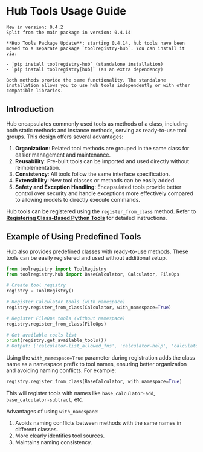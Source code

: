 # Hub Tools Usage Guide

```{note}
New in version: 0.4.2
Split from the main package in version: 0.4.14
```

```{important}
**Hub Tools Package Update**: starting 0.4.14, hub tools have been moved to a separate package `toolregistry-hub`. You can install it via:

- `pip install toolregistry-hub` (standalone installation)
- `pip install toolregistry[hub]` (as an extra dependency)

Both methods provide the same functionality. The standalone installation allows you to use hub tools independently or with other compatible libraries.
```

## Introduction

Hub encapsulates commonly used tools as methods of a class, including both static methods and instance methods, serving as ready-to-use tool groups. This design offers several advantages:

1. **Organization**: Related tool methods are grouped in the same class for easier management and maintenance.
2. **Reusability**: Pre-built tools can be imported and used directly without reimplementation.
3. **Consistency**: All tools follow the same interface specification.
4. **Extensibility**: New tool classes or methods can be easily added.
5. **Safety and Exception Handling**: Encapsulated tools provide better control over security and handle exceptions more effectively compared to allowing models to directly execute commands.

Hub tools can be registered using the `register_from_class` method. Refer to [**Registering Class-Based Python Tools**](../class.md) for detailed instructions.

## Example of Using Predefined Tools

Hub also provides predefined classes with ready-to-use methods. These tools can be easily registered and used without additional setup.

```python
from toolregistry import ToolRegistry
from toolregistry.hub import BaseCalculator, Calculator, FileOps

# Create tool registry
registry = ToolRegistry()

# Register Calculator tools (with namespace)
registry.register_from_class(Calculator, with_namespace=True)

# Register FileOps tools (without namespace)
registry.register_from_class(FileOps)

# Get available tools list
print(registry.get_available_tools())
# Output: ['calculator-list_allowed_fns', 'calculator-help', 'calculator-evaluate', 'read_file', 'write_file', ...]
```

Using the `with_namespace=True` parameter during registration adds the class name as a namespace prefix to tool names, ensuring better organization and avoiding naming conflicts. For example:

```python
registry.register_from_class(BaseCalculator, with_namespace=True)
```

This will register tools with names like `base_calculator-add`, `base_calculator-subtract`, etc.

Advantages of using `with_namespace`:

1. Avoids naming conflicts between methods with the same names in different classes.
2. More clearly identifies tool sources.
3. Maintains naming consistency.
